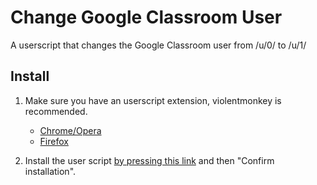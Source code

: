 # Change Google Classroom User

A userscript that changes the Google Classroom user from /u/0/ to /u/1/

## Install

1. Make sure you have an userscript extension, violentmonkey is recommended.

   * [Chrome/Opera](https://chrome.google.com/webstore/detail/violentmonkey/jinjaccalgkegednnccohejagnlnfdag "Chrome Web Store")
   * [Firefox](https://addons.mozilla.org/en-US/firefox/addon/violentmonkey/ "Firefox Add-ons")

2. Install the user script [by pressing this link](https://github.com/C4illin/Change-Google-Classroom-User/raw/master/ChangeClassroom.user.js) and then "Confirm installation".
